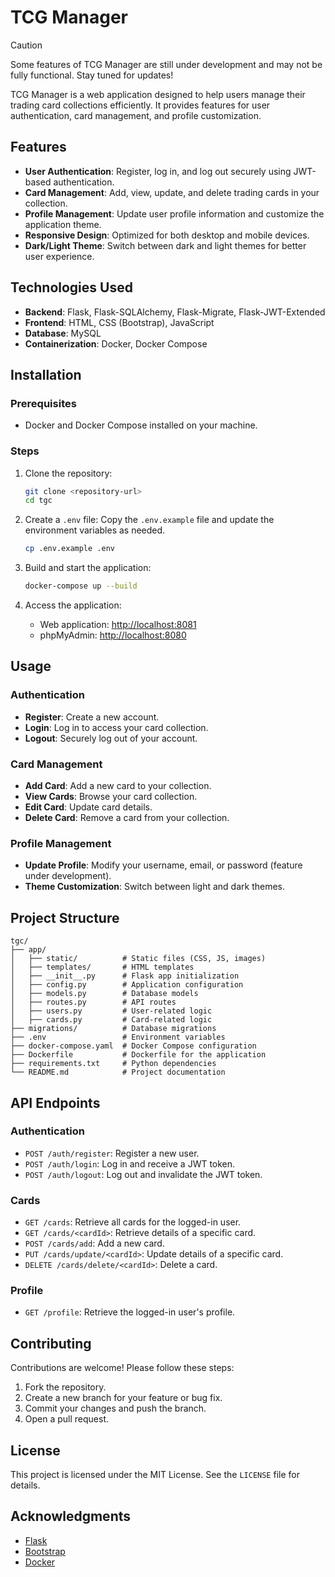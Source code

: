 # TCG Manager

> [!CAUTION]
> Some features of TCG Manager are still under development and may not be fully functional. Stay tuned for updates!

TCG Manager is a web application designed to help users manage their trading card collections efficiently. It provides features for user authentication, card management, and profile customization.

## Features

- **User Authentication**: Register, log in, and log out securely using JWT-based authentication.
- **Card Management**: Add, view, update, and delete trading cards in your collection.
- **Profile Management**: Update user profile information and customize the application theme.
- **Responsive Design**: Optimized for both desktop and mobile devices.
- **Dark/Light Theme**: Switch between dark and light themes for better user experience.

## Technologies Used

- **Backend**: Flask, Flask-SQLAlchemy, Flask-Migrate, Flask-JWT-Extended
- **Frontend**: HTML, CSS (Bootstrap), JavaScript
- **Database**: MySQL
- **Containerization**: Docker, Docker Compose

## Installation

### Prerequisites

- Docker and Docker Compose installed on your machine.

### Steps

1. Clone the repository:
   ```bash
   git clone <repository-url>
   cd tgc
   ```

2. Create a `.env` file:
   Copy the `.env.example` file and update the environment variables as needed.
   ```bash
   cp .env.example .env
   ```

3. Build and start the application:
   ```bash
   docker-compose up --build
   ```

4. Access the application:
   - Web application: [http://localhost:8081](http://localhost:8081)
   - phpMyAdmin: [http://localhost:8080](http://localhost:8080)

## Usage

### Authentication

- **Register**: Create a new account.
- **Login**: Log in to access your card collection.
- **Logout**: Securely log out of your account.

### Card Management

- **Add Card**: Add a new card to your collection.
- **View Cards**: Browse your card collection.
- **Edit Card**: Update card details.
- **Delete Card**: Remove a card from your collection.

### Profile Management

- **Update Profile**: Modify your username, email, or password (feature under development).
- **Theme Customization**: Switch between light and dark themes.

## Project Structure

```
tgc/
├── app/
│   ├── static/          # Static files (CSS, JS, images)
│   ├── templates/       # HTML templates
│   ├── __init__.py      # Flask app initialization
│   ├── config.py        # Application configuration
│   ├── models.py        # Database models
│   ├── routes.py        # API routes
│   ├── users.py         # User-related logic
│   ├── cards.py         # Card-related logic
├── migrations/          # Database migrations
├── .env                 # Environment variables
├── docker-compose.yaml  # Docker Compose configuration
├── Dockerfile           # Dockerfile for the application
├── requirements.txt     # Python dependencies
└── README.md            # Project documentation
```

## API Endpoints

### Authentication

- `POST /auth/register`: Register a new user.
- `POST /auth/login`: Log in and receive a JWT token.
- `POST /auth/logout`: Log out and invalidate the JWT token.

### Cards

- `GET /cards`: Retrieve all cards for the logged-in user.
- `GET /cards/<cardId>`: Retrieve details of a specific card.
- `POST /cards/add`: Add a new card.
- `PUT /cards/update/<cardId>`: Update details of a specific card.
- `DELETE /cards/delete/<cardId>`: Delete a card.

### Profile

- `GET /profile`: Retrieve the logged-in user's profile.

## Contributing

Contributions are welcome! Please follow these steps:

1. Fork the repository.
2. Create a new branch for your feature or bug fix.
3. Commit your changes and push the branch.
4. Open a pull request.

## License

This project is licensed under the MIT License. See the `LICENSE` file for details.

## Acknowledgments

- [Flask](https://flask.palletsprojects.com/)
- [Bootstrap](https://getbootstrap.com/)
- [Docker](https://www.docker.com/)
